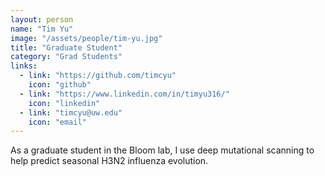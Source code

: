```yaml
---
layout: person
name: "Tim Yu"
image: "/assets/people/tim-yu.jpg"
title: "Graduate Student"
category: "Grad Students"
links:
  - link: "https://github.com/timcyu"
    icon: "github"
  - link: "https://www.linkedin.com/in/timyu316/"
    icon: "linkedin"
  - link: "timcyu@uw.edu"
    icon: "email"
---
```


As a graduate student in the Bloom lab, I use deep mutational scanning to help predict seasonal H3N2 influenza evolution.
